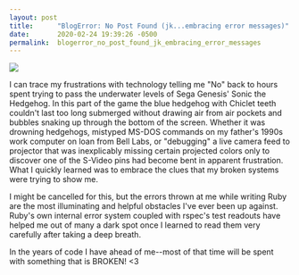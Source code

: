 ```yaml
---
layout: post
title:      "BlogError: No Post Found (jk...embracing error messages)"
date:       2020-02-24 19:39:26 -0500
permalink:  blogerror_no_post_found_jk_embracing_error_messages
---
```



![](https://www.google.com/url?sa=i&url=https%3A%2F%2Finfo.sonicretro.org%2FAir_bubbles&psig=AOvVaw2uyT0ZrosUpTwLwwRex8oS&ust=1582677514166000&source=images&cd=vfe&ved=0CAIQjRxqFwoTCOiH8a676-cCFQAAAAAdAAAAABADhttp://)

I can trace my frustrations with technology telling me "No" back to hours spent trying to pass the underwater levels of Sega Genesis' Sonic the Hedgehog. In this part of the game the blue hedgehog with Chiclet teeth couldn't last too long submerged without drawing air from air pockets and bubbles snaking up through the bottom of the screen. Whether it was drowning hedgehogs, mistyped MS-DOS commands on my father's 1990s work computer on loan from Bell Labs, or "debugging" a live camera feed to projector that was inexplicably missing certain projected colors only to discover one of the S-Video pins had become bent in apparent frustration. What I quickly learned was to embrace the clues that my broken systems were trying to show me. 

I might be cancelled for this, but the errors thrown at me while writing Ruby are the most illuminating and helpful obstacles I've ever been up against. Ruby's own internal error system coupled with rspec's test readouts have helped me out of many a dark spot once I learned to read them very carefully after taking a deep breath. 

In the years of code I have ahead of me--most of that time will be spent with something that is BROKEN! <3
